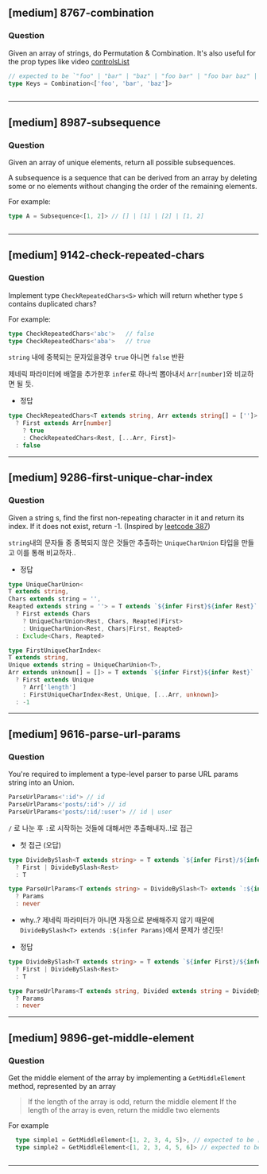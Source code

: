 
## [medium] 8767-combination

  ### Question

  Given an array of strings, do Permutation & Combination.
  It's also useful for the prop types like video [controlsList](https://developer.mozilla.org/en-US/docs/Web/API/HTMLMediaElement/controlsList)

  ```ts
  // expected to be `"foo" | "bar" | "baz" | "foo bar" | "foo bar baz" | "foo baz" | "foo baz bar" | "bar foo" | "bar foo baz" | "bar baz" | "bar baz foo" | "baz foo" | "baz foo bar" | "baz bar" | "baz bar foo"`
  type Keys = Combination<['foo', 'bar', 'baz']>
  ```


```ts
```

------

## [medium] 8987-subsequence

  ### Question

  Given an array of unique elements, return all possible subsequences.

  A subsequence is a sequence that can be derived from an array by deleting some or no elements without changing the order of the remaining elements.

  For example:

  ```typescript
  type A = Subsequence<[1, 2]> // [] | [1] | [2] | [1, 2]
  ```

```ts
```

------

## [medium] 9142-check-repeated-chars

  ### Question

  Implement type ```CheckRepeatedChars<S>``` which will return whether type ```S``` contains duplicated chars?

  For example:

  ```ts
  type CheckRepeatedChars<'abc'>   // false
  type CheckRepeatedChars<'aba'>   // true
  ```

`string` 내에 중복되는 문자있을경우 `true` 아니면 `false` 반환

제네릭 파라미터에 배열을 추가한후 `infer`로 하나씩 뽑아내서 `Arr[number]`와 비교하면 될 듯.

* 정답
```ts
type CheckRepeatedChars<T extends string, Arr extends string[] = ['']> = T extends `${infer First}${infer Rest}`
  ? First extends Arr[number]
    ? true
    : CheckRepeatedChars<Rest, [...Arr, First]>
  : false
```

------

## [medium] 9286-first-unique-char-index

  ### Question

  Given a string s, find the first non-repeating character in it and return its index. If it does not exist, return -1. (Inspired by [leetcode 387](https://leetcode.com/problems/first-unique-character-in-a-string/))

`string`내의 문자들 중 중복되지 않은 것들만 추출하는 `UniqueCharUnion` 타입을 만들고 이를 통해 비교하자..

* 정답
```ts
type UniqueCharUnion<
T extends string, 
Chars extends string = '', 
Reapted extends string = ''> = T extends `${infer First}${infer Rest}`
  ? First extends Chars
    ? UniqueCharUnion<Rest, Chars, Reapted|First>
    : UniqueCharUnion<Rest, Chars|First, Reapted>
  : Exclude<Chars, Reapted>

type FirstUniqueCharIndex<
T extends string, 
Unique extends string = UniqueCharUnion<T>, 
Arr extends unknown[] = []> = T extends `${infer First}${infer Rest}`
  ? First extends Unique
    ? Arr['length']
    : FirstUniqueCharIndex<Rest, Unique, [...Arr, unknown]>
  : -1
```

------

## [medium] 9616-parse-url-params

  ### Question

  You're required to implement a type-level parser to parse URL params string into an Union.

  ```ts
  ParseUrlParams<':id'> // id
  ParseUrlParams<'posts/:id'> // id
  ParseUrlParams<'posts/:id/:user'> // id | user
  ```

`/` 로 나눈 후 `:`로 시작하는 것들에 대해서만 추출해내자..!로 접근

* 첫 접근 (오답)
```ts
type DivideBySlash<T extends string> = T extends `${infer First}/${infer Rest}`
  ? First | DivideBySlash<Rest>
  : T

type ParseUrlParams<T extends string> = DivideBySlash<T> extends `:${infer Params}`
  ? Params
  : never
```

* why..? 제네릭 파라미터가 아니면 자동으로 분배해주지 않기 때문에 `DivideBySlash<T> extends :${infer Params}`에서 문제가 생긴듯!

* 정답
```ts
type DivideBySlash<T extends string> = T extends `${infer First}/${infer Rest}`
  ? First | DivideBySlash<Rest>
  : T

type ParseUrlParams<T extends string, Divided extends string = DivideBySlash<T>> = Divided extends `:${infer Params}`
  ? Params
  : never
```


------

## [medium] 9896-get-middle-element

  ### Question

  Get the middle element of the array by implementing a `GetMiddleElement` method, represented by an array

  > If the length of the array is odd, return the middle element
  > If the length of the array is even, return the middle two elements

  For example

  ```ts
    type simple1 = GetMiddleElement<[1, 2, 3, 4, 5]>, // expected to be [3]
    type simple2 = GetMiddleElement<[1, 2, 3, 4, 5, 6]> // expected to be [3, 4]
  ```

```ts
```

------